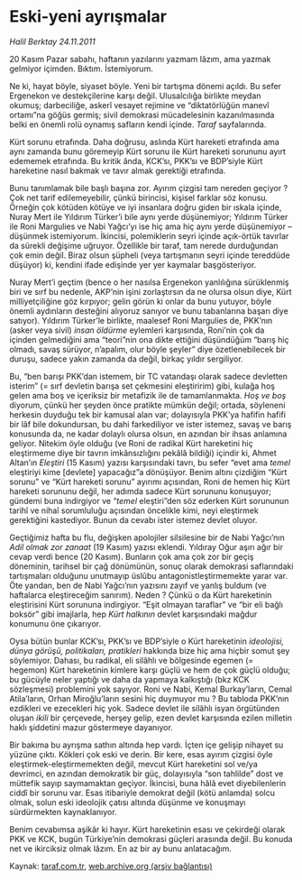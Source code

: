 # Eski-yeni ayrışmalar

*Halil Berktay 24.11.2011*

<div class="yazi"><p>20 Kasım Pazar sabahı, haftanın yazılarını yazmam lâzım, ama yazmak gelmiyor içimden. Bıktım. İstemiyorum. </p>
<p>Ne ki, hayat böyle, siyaset böyle. Yeni bir tartışma dönemi açıldı. Bu sefer Ergenekon ve destekçilerine karşı değil. Ulusalcılığa birlikte meydan okumuş; darbeciliğe, askerî vesayet rejimine ve “diktatörlüğün manevî ortamı”na göğüs germiş; sivil demokrasi mücadelesinin kazanılmasında belki en önemli rolü oynamış safların kendi içinde. <i>Taraf</i> sayfalarında. </p>
<p>Kürt sorunu etrafında. Daha doğrusu, aslında Kürt hareketi etrafında ama aynı zamanda bunu göremeyip Kürt sorunu ile Kürt hareketi sorununu ayırt edememek etrafında. Bu kritik ânda, KCK’sı, PKK’sı ve BDP’siyle Kürt hareketine nasıl bakmak ve tavır almak gerektiği etrafında. </p>
<p>Bunu tanımlamak bile başlı başına zor. Ayırım çizgisi tam nereden geçiyor ? Çok net tarif edilemeyebilir, çünkü birincisi, kişisel farklar söz konusu. Örneğin çok kötüden kötüye ve iyi insanlara doğru giden bir ıskala içinde, Nuray Mert ile Yıldırım Türker’i bile aynı yerde düşünemiyor; Yıldırım Türker ile Roni Margulies ve Nabi Yağcı’yı ise hiç ama hiç aynı yerde düşünemiyor –düşünmek istemiyorum. İkincisi, polemiklerin seyri içinde açık-örtük tavırlar da sürekli değişime uğruyor. Özellikle bir taraf, tam nerede durduğundan çok emin değil. Biraz olsun şüpheli (veya tartışmanın seyri içinde tereddüde düşüyor) ki, kendini ifade edişinde yer yer kaymalar başgösteriyor. </p>
<p>Nuray Mert’i geçtim (bence o her nasılsa Ergenekon yanlılığına sürüklenmiş biri ve sırf bu nedenle, AKP’nin işini zorlaştırsın da ne olursa olsun diye, Kürt milliyetçiliğine göz kırpıyor; gelin görün ki onlar da bunu yutuyor, böyle önemli aydınların desteğini alıyoruz sanıyor ve bunu tabanlarına başarı diye satıyor). Yıldırım Türker’le birlikte, maalesef Roni Margulies de, PKK’nın (asker veya sivil) <i>insan öldürme</i> eylemleri karşısında, Roni’nin çok da içinden gelmediğini ama “teori”nin ona dikte ettiğini düşündüğüm “barış hiç olmadı, savaş sürüyor, n’apalım, olur böyle şeyler” diye özetlenebilecek bir duruşu, sadece yakın zamanda da değil, birkaç yıldır sergiliyor. </p>
<p>Bu, “ben barışı PKK’dan istemem, bir TC vatandaşı olarak sadece devletten isterim” (= sırf devletin barışa set çekmesini eleştiririm) gibi, kulağa hoş gelen ama boş ve içeriksiz bir metafizik ile de tamamlanmakta. <i>Hoş ve boş</i> diyorum, çünkü her şeyden önce pratikte mümkün değil; ortada, söyleneni herkesin duyduğu tek bir kamusal alan var; dolayısıyla PKK’ya hafifin hafifi bir lâf bile dokundursan, bu dahi farkediliyor ve ister istemez, savaş ve barış konusunda da, ne kadar dolaylı olursa olsun, en azından bir ihsas anlamına geliyor. Nitekim öyle olduğu (ve Roni de radikal Kürt hareketini hiç eleştirmeme diye bir tavrın imkânsızlığını pekâlâ bildiği) içindir ki, Ahmet Altan’ın <i>Eleştiri</i> (15 Kasım) yazısı karşısındaki tavrı, bu sefer “evet ama <i>temel</i> eleştiriyi kime [devlete] yapacağız”a dönüşüyor. Benim altını çizdiğim “Kürt sorunu” ve “Kürt hareketi sorunu” ayırımı açısından, Roni de hemen hiç Kürt hareketi sorununu değil, her adımda sadece Kürt sorununu konuşuyor; gündemi buna indirgiyor ve “<i>temel</i> eleştiri”den söz ederken Kürt sorununun tarihî ve nihaî sorumluluğu açısından öncelikle kimi, neyi eleştirmek gerektiğini kastediyor. Bunun da cevabı ister istemez devlet oluyor. </p>
<p>Geçtiğimiz hafta bu flu, değişken apolojiler silsilesine bir de Nabi Yağcı’nın <i>Adil olmak zor zanaat</i> (19 Kasım) yazısı eklendi. Yıldıray Oğur aşırı ağır bir cevap verdi bence (20 Kasım). Bunların çok ama çok zor bir geçiş döneminin, tarihsel bir çağ dönümünün, sonuç olarak demokrasi saflarındaki tartışmaları olduğunu unutmayıp üslûbu antagonistleştirmemekte yarar var. Öte yandan, ben de Nabi Yağcı’nın yazısını zayıf ve yanlış buldum (ve haftalarca eleştireceğim sanırım). Neden ? Çünkü o da Kürt hareketinin eleştirisini Kürt sorununa indirgiyor. “Eşit olmayan taraflar” ve “bir eli bağlı boksör” gibi imajlarla, hep <i>Kürt halkının</i> devlet karşısındaki mağdur konumunu öne çıkarıyor.</p>
<p>Oysa bütün bunlar KCK’sı, PKK’sı ve BDP’siyle o Kürt hareketinin <i>ideolojisi, dünya görüşü, politikaları, pratikleri</i> hakkında bize hiç ama hiçbir somut şey söylemiyor. Dahası, bu radikal, eli silâhlı ve bölgesinde egemen (= hegemon) Kürt hareketinin kimlere karşı güçlü ve hem de çok güçlü olduğu; bu gücüyle neler yaptığı ve daha da yapmaya kalkıştığı (bkz KCK sözleşmesi) problemini yok sayıyor. Roni ve Nabi, Kemal Burkay’ların, Cemal Atila’ların, Orhan Miroğlu’ların sesini hiç duymuyor mu ? Bu tabloda PKK’nın ezdikleri ve ezecekleri hiç yok. Sadece devlet ile silâhlı isyan örgütünden oluşan <i>ikili</i> bir çerçevede, herşey gelip, ezen devlet karşısında ezilen milletin haklı şiddetini mazur göstermeye dayanıyor.</p>
<p>Bir bakıma bu ayrışma sathın altında hep vardı. İçten içe gelişip nihayet su yüzüne çıktı. Kökleri çok eski ve derin. Bir kere, esas ayırım çizgisi öyle eleştirmek-eleştirmemekten değil, mevcut Kürt hareketini sol ve/ya devrimci, en azından demokratik bir güç, dolayısıyla “son tahlilde” dost ve müttefik sayıp saymamaktan geçiyor. İkincisi, buna hâlâ evet diyebilenlerin ciddî bir sorunu var. Esas itibariyle demokrat değil (kötü anlamda) solcu olmak, solun eski ideolojik çatısı altında düşünme ve konuşmayı sürdürmekten kaynaklanıyor. </p>
<p>Benim cevabımsa aşikâr ki hayır. Kürt hareketinin esası ve çekirdeği olarak PKK ve KCK, bugün Türkiye’nin demokrasi güçleri arasında değil. Bu konuda net ve ikirciksiz olmak lâzım. En az bir ay bunu anlatacağım.</p>
</div>

Kaynak: [taraf.com.tr](http://www.taraf.com.tr/halil-berktay/makale-eski-yeni-ayrismalar.htm), [web.archive.org (arşiv bağlantısı)](http://web.archive.org/web/20131022132259/http://www.taraf.com.tr/halil-berktay/makale-eski-yeni-ayrismalar.htm)

